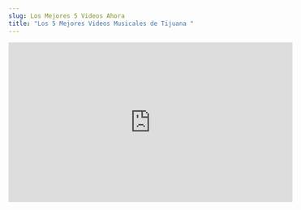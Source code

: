 ```yaml
---
slug: Los Mejores 5 Videos Ahora
title: "Los 5 Mejores Videos Musicales de Tijuana "
---
```

<iframe width="560" height="315" src="https://www.youtube-nocookie.com/embed/UNoJvMXEPzk" frameborder="0" allow="accelerometer; autoplay; encrypted-media; gyroscope; picture-in-picture" allowfullscreen></iframe>